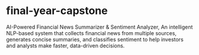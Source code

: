 # final-year-capstone
AI-Powered Financial News Summarizer &amp; Sentiment Analyzer, An intelligent NLP-based system that collects financial news from multiple sources, generates concise summaries, and classifies sentiment to help investors and analysts make faster, data-driven decisions.
